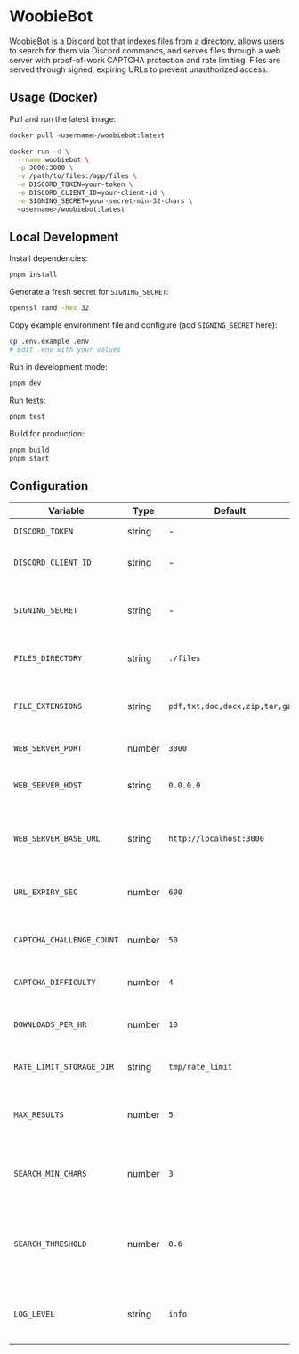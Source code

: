 # WoobieBot

WoobieBot is a Discord bot that indexes files from a directory, allows users to search for them via Discord commands, and serves files through a web server with proof-of-work CAPTCHA protection and rate limiting. Files are served through signed, expiring URLs to prevent unauthorized access.

## Usage (Docker)

Pull and run the latest image:

```bash
docker pull <username>/woobiebot:latest

docker run -d \
  --name woobiebot \
  -p 3000:3000 \
  -v /path/to/files:/app/files \
  -e DISCORD_TOKEN=your-token \
  -e DISCORD_CLIENT_ID=your-client-id \
  -e SIGNING_SECRET=your-secret-min-32-chars \
  <username>/woobiebot:latest
```

## Local Development

Install dependencies:

```bash
pnpm install
```

Generate a fresh secret for `SIGNING_SECRET`:

```bash
openssl rand -hex 32
```

Copy example environment file and configure (add `SIGNING_SECRET` here):

```bash
cp .env.example .env
# Edit .env with your values
```

Run in development mode:

```bash
pnpm dev
```

Run tests:

```bash
pnpm test
```

Build for production:

```bash
pnpm build
pnpm start
```

## Configuration

| Variable                  | Type   | Default                       | Required | Description                                            |
| ------------------------- | ------ | ----------------------------- | -------- | ------------------------------------------------------ |
| `DISCORD_TOKEN`           | string | -                             | Yes      | Discord bot token                                      |
| `DISCORD_CLIENT_ID`       | string | -                             | Yes      | Discord application client ID                          |
| `SIGNING_SECRET`          | string | -                             | Yes      | Secret key for signing URLs (min 32 characters)        |
| `FILES_DIRECTORY`         | string | `./files`                     |          | Directory to index for files                           |
| `FILE_EXTENSIONS`         | string | `pdf,txt,doc,docx,zip,tar,gz` |          | Comma-separated list of file extensions to index       |
| `WEB_SERVER_PORT`         | number | `3000`                        |          | Port for the web server                                |
| `WEB_SERVER_HOST`         | string | `0.0.0.0`                     |          | Host address for the web server                        |
| `WEB_SERVER_BASE_URL`     | string | `http://localhost:3000`       |          | Base URL for generating download links                 |
| `URL_EXPIRY_SEC`          | number | `600`                         |          | URL expiration time in seconds                         |
| `CAPTCHA_CHALLENGE_COUNT` | number | `50`                          |          | Number of CAPTCHA challenges to present                |
| `CAPTCHA_DIFFICULTY`      | number | `4`                           |          | CAPTCHA difficulty level                               |
| `DOWNLOADS_PER_HR`        | number | `10`                          |          | Maximum downloads per user per hour                    |
| `RATE_LIMIT_STORAGE_DIR`  | string | `tmp/rate_limit`              |          | Directory to store rate limit state                    |
| `MAX_RESULTS`             | number | `5`                           |          | Maximum number of search results to display            |
| `SEARCH_MIN_CHARS`        | number | `3`                           |          | Minimum character length for search queries            |
| `SEARCH_THRESHOLD`        | number | `0.6`                         |          | Fuzzy search threshold (0-1, higher = more fuzzy)      |
| `LOG_LEVEL`               | string | `info`                        |          | Logging level (fatal, error, warn, info, debug, trace) |
